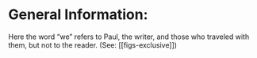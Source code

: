 # General Information:

Here the word “we” refers to Paul, the writer, and those who traveled with them, but not to the reader. (See: [[figs-exclusive]])